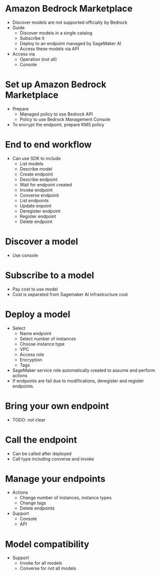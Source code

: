 # Amazon Bedrock Marketplace
- Discover models are not supported officially by Bedrock
- Guide
    - Discover models in a single catalog
    - Subscribe it
    - Deploy to an endpoint managed by SageMaker AI
    - Access these models via API
- Access via
    - Operation (not all)
    - Console

# Set up Amazon Bedrock Marketplace
- Prepare
    - Managed policy to use Bedrock API
    - Policy to use Bedrock Management Console
- To encrypt the endpoint, prepare KMS policy

# End to end workflow
- Can use SDK to include
    - List models
    - Describe model
    - Create endpoint
    - Describe endpoint
    - Wait for endpoint created
    - Invoke endpoint
    - Converse endpoint
    - List endpoints
    - Update enpoint
    - Deregister endpoint
    - Register endpoint
    - Delete endpoint

# Discover a model
- Use console

# Subscribe to a model
- Pay cost to use model
- Cost is separated from Sagemaker AI infrastructure cost

# Deploy a model
- Select
    - Name endpoint
    - Select number of instances
    - Choose instance type
    - VPC
    - Access role
    - Encryption
    - Tags
- SageMaker service role automatically created to assume and perform actions
- If endpoints are fail due to modifications, deregister and register endpoints.

# Bring your own endpoint
- TODO: not clear

# Call the endpoint
- Can be called after deployed
- Call type including converse and invoke

# Manage your endpoints
- Actions
    - Change number of instances, instance types
    - Change tags
    - Delete endpoints
- Support
    - Console
    - API

# Model compatibility
- Support
    - Invoke for all models
    - Converse for not all models
